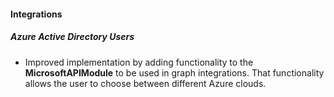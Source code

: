 
#### Integrations

##### Azure Active Directory Users

- Improved implementation by adding functionality to the **MicrosoftAPIModule** to be used in graph integrations. That functionality allows the user to choose between different Azure clouds.